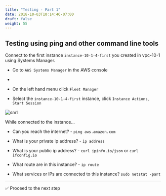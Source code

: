 ```yaml
---
title: "Testing - Part 1"
date: 2018-10-03T10:14:46-07:00
draft: false
weight: 55
---
```


## Testing using ping and other command line tools

Connect to the first instance `instance-10-1-4-first` you created in vpc-10-1 using Systems Manager.


* Go to `AWS Systems Manager` in the AWS console
* 
* On the left hand menu click `Fleet Manager`

* Select the `instance-10-1-4-first` instance, click `Instance Actions`, `Start Session`


![sm1](/images/andyt/syst-man1.png)

  
While connected to the instance...

* Can you reach the internet? - `ping aws.amazon.com`

* What is your private ip address? -  `ip address`

* What is your public ip address? - `curl ipinfo.io/json` or `curl ifconfig.io`

* What route are in this instance? -  `ip route`

* What services or IPs are connected to this instance? `sudo netstat -pant`


---

:white_check_mark: Proceed to the next step

